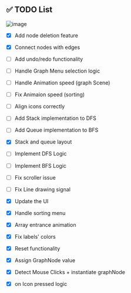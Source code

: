 ## ✅ TODO List


![image](https://github.com/user-attachments/assets/efdfaf7e-c443-4216-a895-c31bf5d938ea)


- [x] Add node deletion feature
- [x] Connect nodes with edges
- [ ] Add undo/redo functionality
- [ ] Handle Graph Menu selection logic
- [ ] Handle Animation speed (graph Scene)
- [ ] Fix Animaion speed (sorting)
- [ ] Align icons correctly
- [ ] Add Stack implementation to DFS
- [ ] Add Queue implementation to BFS
- [x] Stack and queue layout
- [ ] Implement DFS Logic
- [ ] Implement BFS Logic
- [ ] Fix scroller issue
- [ ] Fix Line drawing signal
- [x] Update the UI
- [x] Handle sorting menu
- [x] Array entrance animation
- [x] Fix labels' colors
- [x] Reset functionality
- [x] Assign GraphNode value
- [x] Detect Mouse Clicks + instantiate graphNode
- [x] on Icon pressed logic
          
      
